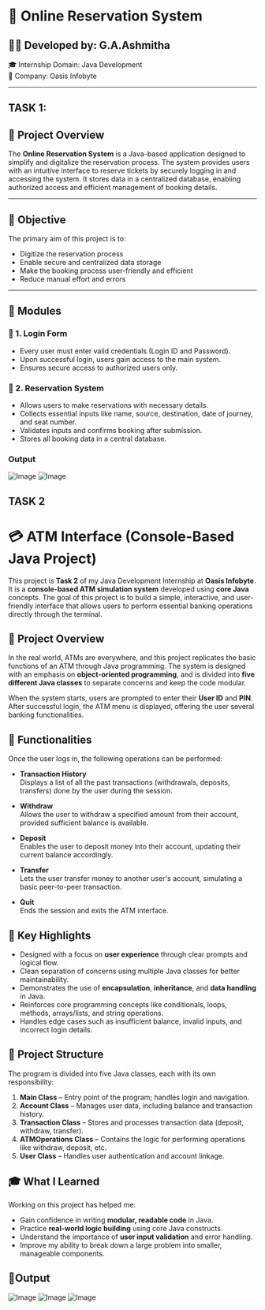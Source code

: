 # 🧾 Online Reservation System

## 👩‍💻 Developed by: G.A.Ashmitha  
🎓 Internship Domain: Java Development  
🏢 Company: Oasis Infobyte

---
## TASK 1:
## 📖 Project Overview

The **Online Reservation System** is a Java-based application designed to simplify and digitalize the reservation process. The system provides users with an intuitive interface to reserve tickets by securely logging in and accessing the system. It stores data in a centralized database, enabling authorized access and efficient management of booking details.

---

## 🎯 Objective

The primary aim of this project is to:
- Digitize the reservation process
- Enable secure and centralized data storage
- Make the booking process user-friendly and efficient
- Reduce manual effort and errors

---

## 🧩 Modules

### 🔐 1. Login Form
- Every user must enter valid credentials (Login ID and Password).
- Upon successful login, users gain access to the main system.
- Ensures secure access to authorized users only.

### 🧾 2. Reservation System
- Allows users to make reservations with necessary details.
- Collects essential inputs like name, source, destination, date of journey, and seat number.
- Validates inputs and confirms booking after submission.
- Stores all booking data in a central database.
### Output
![Image](https://github.com/user-attachments/assets/4ed190f7-eab2-4dd8-bef7-7753c08c8f3b)
![Image](https://github.com/user-attachments/assets/3075bdb4-6cb7-460f-91af-f3f4220b4002)

## TASK 2
# 💳 ATM Interface (Console-Based Java Project)

This project is **Task 2** of my Java Development Internship at **Oasis Infobyte**.  
It is a **console-based ATM simulation system** developed using **core Java** concepts. The goal of this project is to build a simple, interactive, and user-friendly interface that allows users to perform essential banking operations directly through the terminal.

## 📌 Project Overview

In the real world, ATMs are everywhere, and this project replicates the basic functions of an ATM through Java programming. The system is designed with an emphasis on **object-oriented programming**, and is divided into **five different Java classes** to separate concerns and keep the code modular.

When the system starts, users are prompted to enter their **User ID** and **PIN**. After successful login, the ATM menu is displayed, offering the user several banking functionalities.

## 🔧 Functionalities

Once the user logs in, the following operations can be performed:

- **Transaction History**  
  Displays a list of all the past transactions (withdrawals, deposits, transfers) done by the user during the session.

- **Withdraw**  
  Allows the user to withdraw a specified amount from their account, provided sufficient balance is available.

- **Deposit**  
  Enables the user to deposit money into their account, updating their current balance accordingly.

- **Transfer**  
  Lets the user transfer money to another user's account, simulating a basic peer-to-peer transaction.

- **Quit**  
  Ends the session and exits the ATM interface.

## 🧠 Key Highlights

- Designed with a focus on **user experience** through clear prompts and logical flow.
- Clean separation of concerns using multiple Java classes for better maintainability.
- Demonstrates the use of **encapsulation**, **inheritance**, and **data handling** in Java.
- Reinforces core programming concepts like conditionals, loops, methods, arrays/lists, and string operations.
- Handles edge cases such as insufficient balance, invalid inputs, and incorrect login details.

## 🧩 Project Structure

The program is divided into five Java classes, each with its own responsibility:

1. **Main Class** – Entry point of the program; handles login and navigation.
2. **Account Class** – Manages user data, including balance and transaction history.
3. **Transaction Class** – Stores and processes transaction data (deposit, withdraw, transfer).
4. **ATMOperations Class** – Contains the logic for performing operations like withdraw, deposit, etc.
5. **User Class** – Handles user authentication and account linkage.

## 🎓 What I Learned

Working on this project has helped me:

- Gain confidence in writing **modular, readable code** in Java.
- Practice **real-world logic building** using core Java constructs.
- Understand the importance of **user input validation** and error handling.
- Improve my ability to break down a large problem into smaller, manageable components.

## 📸Output

![Image](https://github.com/user-attachments/assets/315e4b4c-dabb-4a50-ba45-878ee1e1aa97)
![Image](https://github.com/user-attachments/assets/a0206eb5-a9a5-42bb-a7a1-df100eebfa8e)
![Image](https://github.com/user-attachments/assets/12bde16b-c986-4505-af83-765b4dccdf7c)





